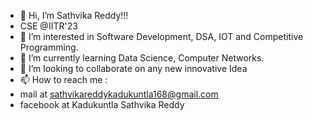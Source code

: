 - 👋 Hi, I’m Sathvika Reddy!!!
- CSE @IITR'23
- 👀 I’m interested in Software Development, DSA, IOT and Competitive Programming.
- 🌱 I’m currently learning  Data Science, Computer Networks.
- 💞️ I’m looking to collaborate on any new innovative Idea
- 📫 How to reach me : 
- mail at sathvikareddykadukuntla168@gmail.com
- facebook at Kadukuntla Sathvika Reddy

<!---
sathvikareddykadukuntla168/sathvikareddykadukuntla168 is a ✨ special ✨ repository because its `README.md` (this file) appears on your GitHub profile.
You can click the Preview link to take a look at your changes.
--->
